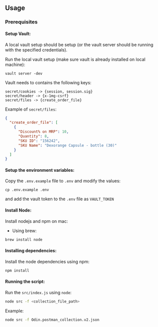 ## Usage

### Prerequisites
#### Setup Vault:
A local vault setup should be setup (or the vault server should be running with the specified credentials).

Run the local vault setup (make sure vault is already installed on local machine):
```
vault server -dev 
```

Vault needs to contains the following keys:
```
secret/cookies -> {session, session.sig}
secret/header -> {x-1mg-csrf}
secret/files -> {create_order_file}
```

Example of `secret/files`:
```json
{
  "create_order_file": [
    {
      "Discount% on MRP": 10,
      "Quantity": 8,
      "SKU ID": "156242",
      "SKU Name": "Dexorange Capsule - bottle (30)"
    }
  ]
}
```

#### Setup the environment variables:
Copy the `.env.example` file to `.env` and modify the values:
```
cp .env.example .env
```
and add the vault token to the `.env` file as `VAULT_TOKEN`

#### Install Node:
Install nodejs and npm on mac:
- Using brew:
```sh
brew install node
```

#### Installing dependencies:
Install the node dependencies using npm:
```sh
npm install
```

#### Running the script:
Run the `src/index.js` using `node`:

```sh
node src -f <collection_file_path>
```

Example:
```sh
node src -f Odin.postman_collection.v2.json
```